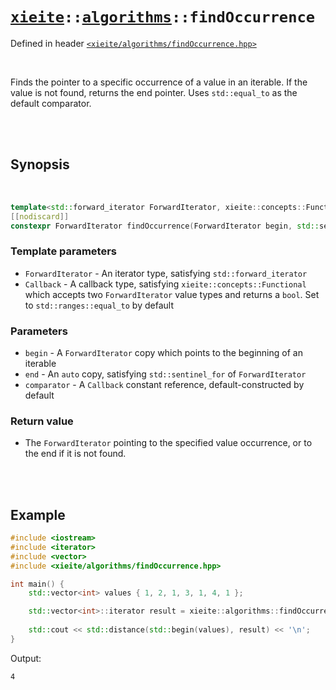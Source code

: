 # [`xieite`](../../README.md)`::`[`algorithms`](../../docs/algorithms.md)`::findOccurrence`
Defined in header [`<xieite/algorithms/findOccurrence.hpp>`](../../include/xieite/algorithms/findOccurrence.hpp)

<br/>

Finds the pointer to a specific occurrence of a value in an iterable. If the value is not found, returns the end pointer. Uses `std::equal_to` as the default comparator.

<br/><br/>

## Synopsis

<br/>

```cpp
template<std::forward_iterator ForwardIterator, xieite::concepts::Functional<bool(std::iter_value_t<ForwardIterator>, std::iter_value_t<ForwardIterator>)> Callback = std::ranges::equal_to>
[[nodiscard]]
constexpr ForwardIterator findOccurrence(ForwardIterator begin, std::sentinel_for<ForwardIterator> auto end, const std::convertible_to<std::iter_value_t<ForwardIterator>> auto& value, std::size_t count, const Callback& comparator = Callback());
```
### Template parameters
- `ForwardIterator` - An iterator type, satisfying `std::forward_iterator`
- `Callback` - A callback type, satisfying `xieite::concepts::Functional` which accepts two `ForwardIterator` value types and returns a `bool`. Set to `std::ranges::equal_to` by default
### Parameters
- `begin` - A `ForwardIterator` copy which points to the beginning of an iterable
- `end` - An `auto` copy, satisfying `std::sentinel_for` of `ForwardIterator`
- `comparator` - A `Callback` constant reference, default-constructed by default
### Return value
- The `ForwardIterator` pointing to the specified value occurrence, or to the end if it is not found.

<br/><br/>

## Example
```cpp
#include <iostream>
#include <iterator>
#include <vector>
#include <xieite/algorithms/findOccurrence.hpp>

int main() {
	std::vector<int> values { 1, 2, 1, 3, 1, 4, 1 };

	std::vector<int>::iterator result = xieite::algorithms::findOccurrence(std::begin(values), std::end(values), 1, 3);
	
	std::cout << std::distance(std::begin(values), result) << '\n';
}
```
Output:
```
4
```